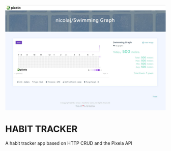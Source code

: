 ![HABIT TRACKER](habit.jpg "HABIT TRACKER")
# HABIT TRACKER
 A habit tracker app based on HTTP CRUD and the Pixela API
